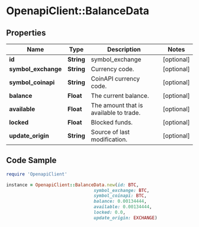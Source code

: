 # OpenapiClient::BalanceData

## Properties

Name | Type | Description | Notes
------------ | ------------- | ------------- | -------------
**id** | **String** | symbol_exchange | [optional] 
**symbol_exchange** | **String** | Currency code. | [optional] 
**symbol_coinapi** | **String** | CoinAPI currency code. | [optional] 
**balance** | **Float** | The current balance. | [optional] 
**available** | **Float** | The amount that is available to trade. | [optional] 
**locked** | **Float** | Blocked funds. | [optional] 
**update_origin** | **String** | Source of last modification.  | [optional] 

## Code Sample

```ruby
require 'OpenapiClient'

instance = OpenapiClient::BalanceData.new(id: BTC,
                                 symbol_exchange: BTC,
                                 symbol_coinapi: BTC,
                                 balance: 0.00134444,
                                 available: 0.00134444,
                                 locked: 0.0,
                                 update_origin: EXCHANGE)
```



